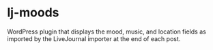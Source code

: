 # lj-moods

WordPress plugin that displays the mood, music, and location fields as imported by the LiveJournal importer at the end of each post.